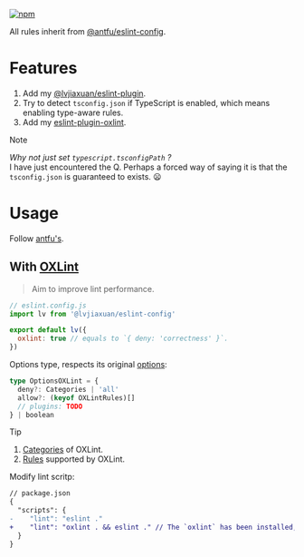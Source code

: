 [![npm](https://img.shields.io/npm/v/@lvjiaxuan/eslint-config)](https://www.npmjs.com/package/@lvjiaxuan/eslint-config)

All rules inherit from [@antfu/eslint-config](https://github.com/antfu/eslint-config).

# Features
1. Add my [@lvjiaxuan/eslint-plugin](https://github.com/lvjiaxuan/eslint-config/blob/main/packages/eslint-plugin/src/index.ts).
2. Try to detect `tsconfig.json` if TypeScript is enabled, which means enabling type-aware rules.
3. Add my [eslint-plugin-oxlint](https://github.com/lvjiaxuan/eslint-config/tree/main/packages/eslint-plugin-oxlint/src/index.ts).

> [!NOTE]
> *Why not just set `typescript.tsconfigPath` ?<br />*
> I have just encountered the Q. Perhaps a forced way of saying it is that the `tsconfig.json` is guaranteed to exists. :frowning:

# Usage

Follow [antfu's](https://github.com/antfu/eslint-config).

## With [OXLint](https://github.com/oxc-project/oxc#-linter)

> Aim to improve lint performance.

```js
// eslint.config.js
import lv from '@lvjiaxuan/eslint-config'

export default lv({
  oxlint: true // equals to `{ deny: 'correctness' }`.
})
```

Options type, respects its original [options](https://oxc-project.github.io/docs/guide/usage/linter.html#useful-options):
<!-- eslint-skip -->
```ts
type OptionsOXLint = {
  deny?: Categories | 'all'
  allow?: (keyof OXLintRules)[]
  // plugins: TODO
} | boolean
```

> [!Tip]
> 1. [Categories](https://github.com/oxc-project/oxc/blob/2beacd3f4d2707ab64ff98bf05462673e9993b71/crates/oxc_linter/src/rule.rs#L37) of OXLint.
> 2. [Rules](https://github.com/oxc-project/oxc/tree/main/crates/oxc_linter/src/rules) supported by OXLint.

Modify lint scritp:
<!-- eslint-skip -->
```diff
// package.json
{
  "scripts": {
-    "lint": "eslint ."
+    "lint": "oxlint . && eslint ." // The `oxlint` has been installed, otherwise use alternative `npx oxlint`.
  }
}
```
